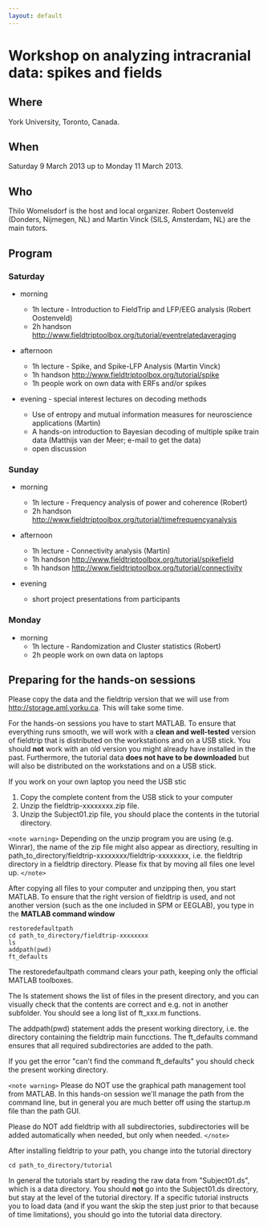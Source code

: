 ```yaml
---
layout: default
---
```


#  Workshop on analyzing intracranial data: spikes and fields

## Where

York University, Toronto, Canada.

## When

Saturday 9 March 2013 up to Monday 11 March 2013.

## Who

Thilo Womelsdorf is the host and local organizer. Robert Oostenveld (Donders, Nijmegen, NL) and Martin Vinck (SILS, Amsterdam, NL) are the main tutors.

## Program

###  Saturday

*  morning
    * 1h lecture - Introduction to FieldTrip and LFP/EEG analysis (Robert Oostenveld)
    * 2h handson http://www.fieldtriptoolbox.org/tutorial/eventrelatedaveraging

*  afternoon
    * 1h lecture - Spike, and Spike-LFP Analysis (Martin Vinck)
    * 1h handson http://www.fieldtriptoolbox.org/tutorial/spike
    * 1h people work on own data with ERFs and/or spikes

*  evening - special interest lectures on decoding methods
    * Use of entropy and mutual information measures for neuroscience applications (Martin)
    * A hands-on introduction to Bayesian decoding of multiple spike train data (Matthijs van der Meer; e-mail to get the data)
    * open discussion

###  Sunday

*  morning
    * 1h lecture - Frequency analysis of power and coherence (Robert)
    * 2h handson http://www.fieldtriptoolbox.org/tutorial/timefrequencyanalysis

*  afternoon
    * 1h lecture - Connectivity analysis (Martin)
    * 1h handson http://www.fieldtriptoolbox.org/tutorial/spikefield
    * 1h handson http://www.fieldtriptoolbox.org/tutorial/connectivity

*  evening
    * short project presentations from participants

###  Monday

*  morning
    * 1h lecture - Randomization and Cluster statistics (Robert)
    * 2h people work on own data on laptops

## Preparing for the hands-on sessions

Please copy the data and the fieldtrip version that we will use from http://storage.aml.yorku.ca. This will take some time.

For the hands-on sessions you have to start MATLAB. To ensure that
everything runs smooth, we will work with a **clean and well-tested**
version of fieldtrip that is distributed on the workstations and on a USB stick. You should **not** work with an old version you might already have installed in the past. Furthermore, the tutorial data **does not have to be downloaded** but will also be distributed on the workstations and on a USB stick.

If you work on your own laptop you need the USB stic
 1.  Copy the complete content from the USB stick to your computer
 2.  Unzip the fieldtrip-xxxxxxxx.zip file.
 3.  Unzip the Subject01.zip file, you should place the contents in the tutorial directory.

`<note warning>`
Depending on the unzip program you are using (e.g. Winrar), the name
of the zip file might also appear as directiory, resulting in
path_to_directory/fieldtrip-xxxxxxxx/fieldtrip-xxxxxxxx, i.e. the
fieldtrip directory in a fieldtrip directory. Please fix that by
moving all files one level up.
`</note>`

After copying all files to your computer and unzipping then, you start MATLAB. To ensure that the right version of fieldtrip is used, and not another version (such as the one included in SPM or EEGLAB), you type in the **MATLAB command window**

    restoredefaultpath
    cd path_to_directory/fieldtrip-xxxxxxxx
    ls
    addpath(pwd)
    ft_defaults

The restoredefaultpath command clears your path, keeping only the official MATLAB toolboxes.

The ls statement shows the list of files in the present directory, and you can visually check that the contents are correct and e.g. not in another subfolder. You should see a long list of ft_xxx.m functions.

The addpath(pwd) statement adds the
present working directory, i.e. the directory containing the fieldtrip
main funcctions. The ft_defaults command ensures that all required
subdirectories are added to the path.

If you get the error "can't find the command ft_defaults" you should check the present working directory.

`<note warning>`
Please do NOT use the graphical path management tool from MATLAB. In this hands-on session we'll manage the path from the command line, but in general you are much better off using the startup.m file than the path GUI.

Please do NOT add fieldtrip with all subdirectories, subdirectories will be added automatically when needed, but only when needed.
`</note>`

After installing fieldtrip to your path, you change into the tutorial directory

    cd path_to_directory/tutorial

In general the tutorials start by reading the raw data from
"Subject01.ds", which is a data directory. You should **not** go into
the Subject01.ds directory, but stay at the level of the tutorial
directory. If a specific tutorial instructs you to load data (and
if you want the skip the step just prior to that because of time
limitations), you should go into the tutorial data directory.
